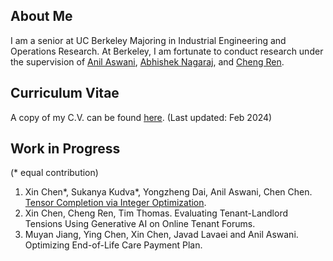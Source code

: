 ## About Me

I am a senior at UC Berkeley Majoring in Industrial Engineering and Operations Research. At Berkeley, I am fortunate to conduct research under the supervision of [Anil Aswani](https://vcresearch.berkeley.edu/faculty/anil-aswani), [Abhishek Nagaraj](https://www.abhishekn.com), and [Cheng Ren](https://www.albany.edu/ssw/faculty/cheng-ren).

## Curriculum Vitae 
A copy of my C.V. can be found [here](assets/img/website_CV_2.pdf). (Last updated: Feb 2024)

## Work in Progress
(* equal contribution)
1. Xin Chen\*, Sukanya Kudva\*, Yongzheng Dai, Anil Aswani, Chen Chen. [Tensor Completion via Integer Optimization](https://arxiv.org/abs/2402.05141).
2.  Xin Chen, Cheng Ren, Tim Thomas. Evaluating Tenant-Landlord Tensions Using Generative AI on Online Tenant Forums.
3.   Muyan Jiang, Ying Chen, Xin Chen, Javad Lavaei and Anil Aswani. Optimizing End-of-Life Care Payment Plan.
